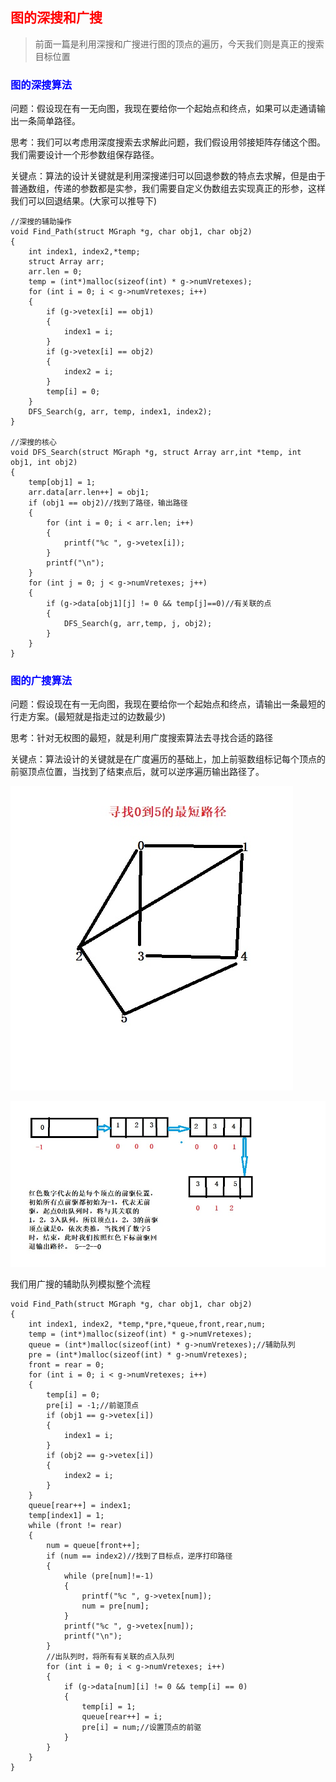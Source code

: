 <h2 style="color:red">图的深搜和广搜</h2>

> 前面一篇是利用深搜和广搜进行图的顶点的遍历，今天我们则是真正的搜索目标位置

<h3 style="color:blue">图的深搜算法</h3>

问题：假设现在有一无向图，我现在要给你一个起始点和终点，如果可以走通请输出一条简单路径。

思考：我们可以考虑用深度搜索去求解此问题，我们假设用邻接矩阵存储这个图。我们需要设计一个形参数组保存路径。

关键点：算法的设计关键就是利用深搜递归可以回退参数的特点去求解，但是由于普通数组，传递的参数都是实参，我们需要自定义伪数组去实现真正的形参，这样我们可以回退结果。(大家可以推导下)

	//深搜的辅助操作
	void Find_Path(struct MGraph *g, char obj1, char obj2)
	{
		int index1, index2,*temp;
		struct Array arr;
		arr.len = 0;
		temp = (int*)malloc(sizeof(int) * g->numVretexes);
		for (int i = 0; i < g->numVretexes; i++)
		{
			if (g->vetex[i] == obj1)
			{
				index1 = i;
			}
			if (g->vetex[i] == obj2)
			{
				index2 = i;
			}
			temp[i] = 0;
		}
		DFS_Search(g, arr, temp, index1, index2);
	}

	//深搜的核心
	void DFS_Search(struct MGraph *g, struct Array arr,int *temp, int obj1, int obj2)
	{
		temp[obj1] = 1;
		arr.data[arr.len++] = obj1;
		if (obj1 == obj2)//找到了路径，输出路径
		{
			for (int i = 0; i < arr.len; i++)
			{
				printf("%c ", g->vetex[i]);
			}
			printf("\n");
		}
		for (int j = 0; j < g->numVretexes; j++)
		{
			if (g->data[obj1][j] != 0 && temp[j]==0)//有关联的点
			{
				DFS_Search(g, arr,temp, j, obj2);
			}
		}
	}
	

<h3 style="color:blue">图的广搜算法</h3>

问题：假设现在有一无向图，我现在要给你一个起始点和终点，请输出一条最短的行走方案。(最短就是指走过的边数最少)

思考：针对无权图的最短，就是利用广度搜索算法去寻找合适的路径

关键点：算法设计的关键就是在广度遍历的基础上，加上前驱数组标记每个顶点的前驱顶点位置，当找到了结束点后，就可以逆序遍历输出路径了。

![](image/bfs2.jpg)

![](image/bfs3.jpg)

我们用广搜的辅助队列模拟整个流程



	void Find_Path(struct MGraph *g, char obj1, char obj2)
	{
		int index1, index2, *temp,*pre,*queue,front,rear,num;
		temp = (int*)malloc(sizeof(int) * g->numVretexes);
		queue = (int*)malloc(sizeof(int) * g->numVretexes);//辅助队列
		pre = (int*)malloc(sizeof(int) * g->numVretexes);
		front = rear = 0;
		for (int i = 0; i < g->numVretexes; i++)
		{
			temp[i] = 0;
			pre[i] = -1;//前驱顶点
			if (obj1 == g->vetex[i])
			{
				index1 = i;
			}
			if (obj2 == g->vetex[i])
			{
				index2 = i;
			}
		}
		queue[rear++] = index1;
		temp[index1] = 1;
		while (front != rear)
		{
			num = queue[front++];
			if (num == index2)//找到了目标点，逆序打印路径
			{
				while (pre[num]!=-1)
				{
					printf("%c ", g->vetex[num]);
					num = pre[num];
				}
				printf("%c ", g->vetex[num]);
				printf("\n");
			}
			//出队列时，将所有有关联的点入队列
			for (int i = 0; i < g->numVretexes; i++)
			{
				if (g->data[num][i] != 0 && temp[i] == 0)
				{
					temp[i] = 1;
					queue[rear++] = i;
					pre[i] = num;//设置顶点的前驱
				}
			}
		}
	}